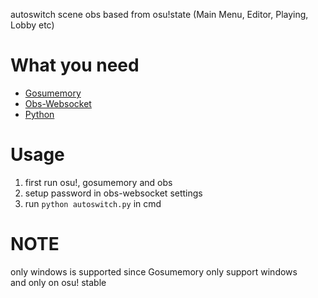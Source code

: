 autoswitch scene obs based from osu!state (Main Menu, Editor, Playing, Lobby etc)

# What you need
* [Gosumemory](https://github.com/l3lackShark/gosumemory)
* [Obs-Websocket](https://github.com/Palakis/obs-websocket/releases/)
* [Python](https://www.python.org/downloads/)

# Usage
1. first run osu!, gosumemory and obs
2. setup password in obs-websocket settings
3. run `python autoswitch.py` in cmd

# NOTE
only windows is supported since Gosumemory only support windows  
and only on osu! stable
